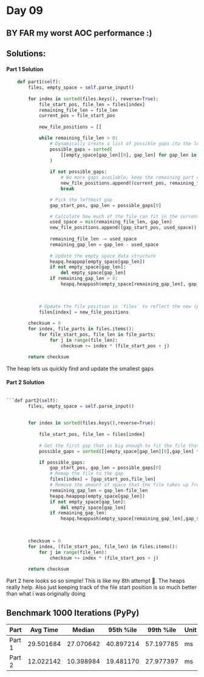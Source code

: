 # Day 09

## BY FAR my worst AOC performance :) 

## Solutions:

#### Part 1 Solution


```python
    def part1(self):
        files, empty_space = self.parse_input()
        
        for index in sorted(files.keys(), reverse=True):
            file_start_pos, file_len = files[index]
            remaining_file_len = file_len
            current_pos = file_start_pos
        
            new_file_positions = []

            while remaining_file_len > 0:
                # Dynamically create a list of possible gaps (to the left of the file's current position)
                possible_gaps = sorted(
                    [[empty_space[gap_len][0], gap_len] for gap_len in empty_space if gap_len > 0 and empty_space[gap_len][0] < current_pos]
                )
                
                if not possible_gaps:
                    # No more gaps available; keep the remaining part of the file in its original position
                    new_file_positions.append((current_pos, remaining_file_len))
                    break

                # Pick the leftmost gap
                gap_start_pos, gap_len = possible_gaps[0]

                # Calculate how much of the file can fit in the current gap
                used_space = min(remaining_file_len, gap_len)
                new_file_positions.append((gap_start_pos, used_space))
                
                remaining_file_len -= used_space
                remaining_gap_len = gap_len - used_space
                
                # Update the empty space data structure
                heapq.heappop(empty_space[gap_len])
                if not empty_space[gap_len]:
                    del empty_space[gap_len]
                if remaining_gap_len > 0:
                    heapq.heappush(empty_space[remaining_gap_len], gap_start_pos + used_space)
                
                

            # Update the file position in `files` to reflect the new (potentially split) positions
            files[index] = new_file_positions
            
        checksum = 0
        for index, file_parts in files.items():
            for file_start_pos, file_len in file_parts:
                for j in range(file_len):
                    checksum += index * (file_start_pos + j)

        return checksum
```

The heap lets us quickly find and update the smallest gaps

#### Part 2 Solution

``` python

```def part2(self):
        files, empty_space = self.parse_input()
        
        
        for index in sorted(files.keys(),reverse=True):
            
            file_start_pos, file_len = files[index]            
            
            # Get the first gap that is big enough to fit the file that is after the file, or None
            possible_gaps = sorted([[empty_space[gap_len][0],gap_len] for gap_len in empty_space if gap_len>=file_len and file_start_pos > empty_space[gap_len][0]])

            if possible_gaps:
                gap_start_pos, gap_len = possible_gaps[0]
                # Remap the file to the gap
                files[index] = [gap_start_pos,file_len]
                # Remove the amount of space that the file takes up from the gap
                remaining_gap_len = gap_len-file_len
                heapq.heappop(empty_space[gap_len])
                if not empty_space[gap_len]:
                    del empty_space[gap_len]
                if remaining_gap_len:
                    heapq.heappush(empty_space[remaining_gap_len],gap_start_pos+file_len)
                    
            

        checksum = 0 
        for index, (file_start_pos, file_len) in files.items():
            for j in range(file_len):
                checksum += index * (file_start_pos + j)
                
        return checksum
```

Part 2 here looks so so simple! This is like my 8th attempt 🤦. The heaps really help. Also just keeping track of the file start position is so much better than what i was originally doing

## Benchmark 1000 Iterations (PyPy)

| Part   | Avg Time   | Median    | 95th %ile | 99th %ile | Unit |
|--------|------------|-----------|-----------|-----------|------|
| Part 1 | 29.501684  | 27.070642 | 40.897214 | 57.197785 | ms   |
| Part 2 | 12.022142  | 10.398984 | 19.481170 | 27.977397 | ms   |
